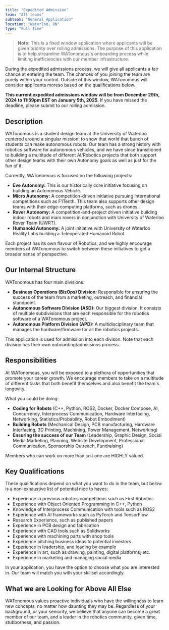 ```yaml
---
title: "Expedited Admission"
team: "All teams"
subteam: "General Application"
location: "Waterloo, ON"
type: "Full Time"
---
```


> **Note:** This is a fixed window application where applicants will be given priority over rolling admissions. The purpose of this application is to help streamline WATonomous's onboarding process while limiting inefficiencies with our member infrastructure.

During the expedited admissions process, we will give all applicants a fair chance at entering the team. The chances of you joining the team are purely within your control. Outside of this window, WATonomous will consider applicants moreso based on the qualifications below. 

**This current expedited admissions window will be from December 29th, 2024 to 11:59pm EST on January 5th, 2025.** If you have missed the deadline, please submit to our rolling admission.

## Description

WATonomous is a student design team at the University of Waterloo centered around a singular mission: to show that world that bunch of students can make autonomous robots. Our team has a strong history with robotics software for autonomous vehicles, and we have since transitioned to building a multitude of different AI/Robotics projects that both support other design teams with their own Autonomy goals as well as just for the fun of it.

Currently, WATonomous is focused on the following projects:
- **Eve Autonomy:** This is our historically core initiative focusing on building an Autonomous Vehicle.
- **Micro Autonomy:** A competition-driven initiative pursuing international competitions such as F1Tenth. This team also supports other design teams with their edge-computing platforms, such as drones.
- **Rover Autonomy:** A competition-and-project driven initiative building indoor robots and mars rovers in conjunction with University of Waterloo Rover Team (UWRT).
- **Humanoid Autonomy:** A joint initiative with University of Waterloo Reality Labs building a Teleoperated Humanoid Robot.

Each project has its own flavour of Robotics, and we highly encourage members of WATonomous to switch between these initiatives to get a broader sense of perspective.

## Our Internal Structure
WATonomous has four main divisions:
- **Business Operations (BizOps) Division:** Responsible for ensuring the success of the team from a marketing, outreach, and financial standpoint.
- **Autonomous Software Division (ASD):** Our biggest division. It consists of multiple subdivisions that are each responsible for the robotics software of a WATonomous project.
- **Autonomous Platform Division (APD):** A multidisciplinary team that manages the hardware/firmware for all the robotics projects.

This application is used for admission into each divison. Note that each division has their own onboarding/admissions process.

## Responsibilities
At WATonomous, you will be exposed to a plethora of opportunities that promote your career growth. We encourage members to take on a multitude of different tasks that both benefit themselves and also benefit the team's longevity.

What you could be doing:
- **Coding for Robots** (C++, Python, ROS2, Docker, Docker Compose, AI, Concurrency, Interprocess Communication, Hardware Interfacing, Networking, Statistics/Probability, Robot Embodiment)
- **Building Robots** (Mechanical Design, PCB manufacturing, Hardware Interfacing, 3D Printing, Machining, Power Management, Networking)
- **Ensuring the success of our Team** (Leadership, Graphic Design, Social Media Marketing, Planning, Website Development, Professional Communication, Sponsorship Outreach, Fundraising)

Members who can work on more than just one are HIGHLY valued.

## Key Qualifications
These qualifications depend on what you want to do in the team, but below is a non-exhaustive list of potential nice to haves:

- Experience in previous robotics competitions such as First Robotics
- Experience with Object Oriented Programming in C++, Python
- Knowledge of Interprocess Communication with tools such as ROS2
- Experience with AI frameworks such as PyTorch and TensorFlow
- Research Experience, such as published papers
- Experience in PCB design and fabrication
- Experience with CAD tools such as Solidworks
- Experience with machining parts with shop tools
- Experience pitching business ideas to potential investors
- Experience in leadership, and leading by example
- Experience in art, such as drawing, painting, digital platforms, etc.
- Experience in marketing and managing social media

In your application, you have the option to choose what you are interested in. Our team will match you with your skillset accordingly.

## What we are Looking for Above All Else
WATonomous values proactive individuals who have the willingness to learn new concepts, no matter how daunting they may be. Regardless of your background, or your seniority, we believe that anyone can become a great member of our team, and a leader in the robotics community, given time, stubborness, and passion.

